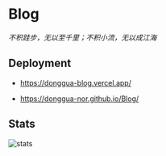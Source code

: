 # Blog

_不积跬步，无以至千里；不积小流，无以成江海_

## Deployment

- https://donggua-blog.vercel.app/

- https://donggua-nor.github.io/Blog/

## Stats

![stats](https://repobeats.axiom.co/api/embed/b67282720db562e2dccd2a02b329f1eda4386a30.svg)
